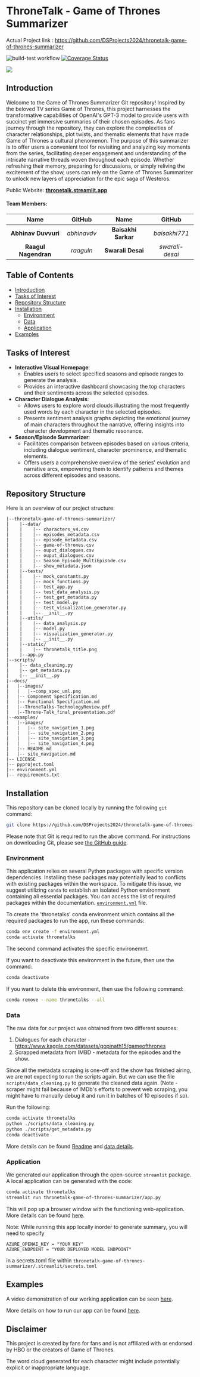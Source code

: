 # ThroneTalk - Game of Thrones Summarizer
Actual Project link : https://github.com/DSProjects2024/thronetalk-game-of-thrones-summarizer

![build-test workflow](https://github.com/DSProjects2024/thronetalk-game-of-thrones-summarizer/actions/workflows/build_test.yml/badge.svg)
[![Coverage Status](https://coveralls.io/repos/github/DSProjects2024/thronetalk-game-of-thrones-summarizer/badge.svg)](https://coveralls.io/github/DSProjects2024/thronetalk-game-of-thrones-summarizer)


![](./thronetalk-game-of-thrones-summarizer/static/thronetalk_title.png)


<a id="introduction"></a>
## Introduction
Welcome to the Game of Thrones Summarizer Git repository! Inspired by the beloved TV series Game of Thrones, this project harnesses the transformative capabilities of OpenAI's GPT-3 model to provide users with succinct yet immersive summaries of their chosen episodes. As fans journey through the repository, they can explore the complexities of character relationships, plot twists, and thematic elements that have made Game of Thrones a cultural phenomenon. The purpose of this summarizer is to offer users a convenient tool for revisiting and analyzing key moments from the series, facilitating deeper engagement and understanding of the intricate narrative threads woven throughout each episode. Whether refreshing their memory, preparing for discussions, or simply reliving the excitement of the show, users can rely on the Game of Thrones Summarizer to unlock new layers of appreciation for the epic saga of Westeros.

Public Website: **[thronetalk.streamlit.app](https://thronetalk-summarizer.streamlit.app/)**


#### Team Members:
| Name | GitHub | Name | GitHub |
|:------:|:------:|:------:|:------:|
| **Abhinav Duvvuri** | *abhinavdv*| **Baisakhi Sarkar** | *baisakhi771* |
| **Raagul Nagendran** | *raaguln* | **Swarali Desai** | *swarali-desai* |

## Table of Contents
* [Introduction](#introduction)
* [Tasks of Interest](#tasks-of-interest)
* [Repository Structure](#repository-structure)
* [Installation](#installation)
  * [Environment](#environment)
  * [Data](#data)
  * [Application](#application)
* [Examples](#examples)

<a id="tasks-of-interest"></a>
## Tasks of Interest
- **Interactive Visual Homepage**:
  - Enables users to select specified seasons and episode ranges to generate the analysis.
  - Provides an interactive dashboard showcasing the top characters and their sentiments across the selected episodes.
- **Character Dialogue Analysis**:
  - Allows users to explore word clouds illustrating the most frequently used words by each character in the selected episodes.
  - Presents sentiment analysis graphs depicting the emotional journey of main characters throughout the narrative, offering insights into character development and thematic resonance.
- **Season/Episode Summarizer**:
  - Facilitates comparison between episodes based on various criteria, including dialogue sentiment, character prominence,  and thematic elements.
  - Offers users a comprehensive overview of the series' evolution and narrative arcs, empowering them to identify patterns and themes across different episodes and seasons.


<a id="repository-structure"></a>
## Repository Structure
Here is an overview of our project structure:
```
|--thronetalk-game-of-thrones-summarizer/
|    |--data/
|    |    |-- characters_v4.csv
|    |    |-- episodes_metadata.csv
|    |    |-- episode_metadata.csv
|    |    |-- game-of-thrones.csv
|    |    |-- ouput_dialogues.csv
|    |    |-- ouput_dialogues.csv
|    |    |-- Season_Episode_MultiEpisode.csv
|    |    |-- show_metadata.json
|    |--tests/
|    |    |-- mock_constants.py
|    |    |-- mock_functions.py
|    |    |-- test_app.py
|    |    |-- test_data_analysis.py
|    |    |-- test_get_metadata.py
|    |    |-- test_model.py
|    |    |-- test_visualization_generator.py
|    |    |-- __init__.py
|    |--utils/
|    |    |-- data_analysis.py
|    |    |-- model.py
|    |    |-- visualization_generator.py
|    |    |-- __init__.py
|    |--static/
|    |    |-- thronetalk_title.png
|    |--app.py
|--scripts/
|    |-- data_cleaning.py
|    |-- get_metadata.py
|    |-- __init__.py
|--docs/
|   |--images/
|   |   |--comp_spec_uml.png
|   |-- Component Specification.md
|   |-- Functional Specification.md
|   |--ThroneTalks-TechnologyReview.pdf
|   |--Throne-Talk_final_presentation.pdf
|--examples/
|   |--images/
|   |   |-- site_navigation_1.png
|   |   |-- site_navigation_2.png
|   |   |-- site_navigation_3.png
|   |   |-- site_navigation_4.png
|   |-- README.md
|   |-- site_navigation.md
|-- LICENSE
|-- pyproject.toml
|-- environment.yml
|-- requirements.txt

```

<a id="installation"></a>
## Installation

This repository can be cloned locally by running the following `git` command:
```bash
git clone https://github.com/DSProjects2024/thronetalk-game-of-thrones-summarizer.git
```
Please note that Git is required to run the above command. For instructions on downloading Git, please see [the GitHub guide](https://github.com/git-guides/install-git).

<a id="environment"></a>
### Environment
This application relies on several Python packages with specific version dependencies. Installing these packages may potentially lead to conflicts with existing packages within the workspace. To mitigate this issue, we suggest utilizing `conda` to establish an isolated Python environment containing all essential packages. You can access the list of required packages within the documentation. [`environment.yml`](./environment.yml) file.

To create the 'thronetalks' conda environment which contains all the required packages to run the app, run these commands:

```bash
conda env create -f environment.yml
conda activate thronetalks
```
The second command activates the specific environemnt.


If you want to deactivate this environment in the future, then use the command:
```bash
conda deactivate
```

If you want to delete this environment, then use the following command:
```bash
conda remove --name thronetalks --all
```

<a id="data"></a>
### Data
The raw data for our project was obtained from two different sources:

1. Dialogues for each character - https://www.kaggle.com/datasets/gopinath15/gameofthrones
2. Scrapped metadata from IMBD - metadata for the episodes and the show.

Since all the metadata scraping is one-off and the show has finished airing, we are not expecting to run the scripts again. But we can use the file `scripts/data_cleaning.py` to generate the cleaned data again. (Note - scraper might fail because of IMDb's efforts to prevent web scraping, you might have to manually debug it and run it in batches of 10 episodes if so).

Run the following:
```bash
conda activate thronetalks
python ./scripts/data_cleaning.py
python ./scripts/get_metadata.py
conda deactivate
```
More details can be found [Readme](./scripts/README.md) and [data details](./examples/data.ipynb).

<a id="application"></a>
### Application
We generated our application through the open-source `streamlit` package. A local application can be generated with the code:
```bash
conda activate thronetalks
streamlit run thronetalk-game-of-thrones-summarizer/app.py
```
This will pop up a browser window with the functioning web-application.
More details can be found [here](./examples/README.md).

Note: While running this app locally inorder to generate summary, you will need to specify
```
AZURE_OPENAI_KEY = "YOUR KEY"
AZURE_ENDPOINT = "YOUR DEPLOYED MODEL ENDPOINT"
```
in a secrets.toml file within ```thronetalk-game-of-thrones-summarizer/.streamlit/secrets.toml```

<a id="examples"></a>
## Examples
A video demonstration of our working application can be seen [here](https://drive.google.com/file/d/1GadkwGMEtFOznwmvRZYv9gkUYwnhFoLj/view?usp=sharing).

More details on how to run our app can be found [here](./examples/README.md).

## Disclaimer
This project is created by fans for fans and is not affiliated with or endorsed by HBO or the creators of Game of Thrones.

The word cloud generated for each character might include potentially explicit or inappropriate language.
